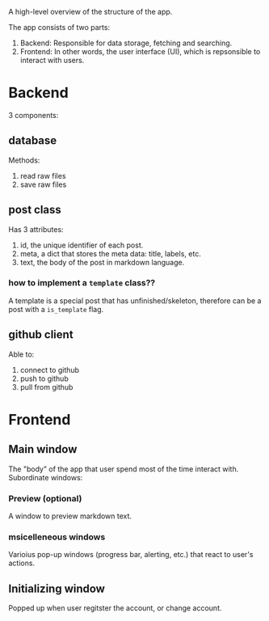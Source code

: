 A high-level overview of the structure of the app.

The app consists of two parts:
1. Backend:
    Responsible for data storage, fetching and searching.
2. Frontend:
    In other words, the user interface (UI), which is repsonsible to interact with users.

# Backend 
3 components:
## database
Methods:
1. read raw files
2. save raw files

## post class
Has 3 attributes:
1. id, the unique identifier of each post.
2. meta, a dict that stores the meta data: title, labels, etc.
3. text, the body of the post in markdown language.

### how to implement a `template` class??
A template is a special post that has unfinished/skeleton, therefore can be a post with a `is_template` flag.

## github client
Able to:
1. connect to github
2. push to github
3. pull from github

# Frontend

## Main window
The "body" of the app that user spend most of the time interact with. 
Subordinate windows:
### Preview (optional)
A window to preview markdown text.
### msicelleneous windows
Varioius pop-up windows (progress bar, alerting, etc.) that react to user's actions.

## Initializing window
Popped up when user regitster the account, or change account.

